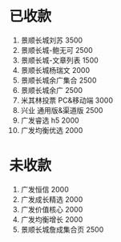 # 已收款

1.  景顺长城刘苏 3500
2.  景顺长城-鲍无可 2500
3.  景顺长城-文章列表 1500
4.  景顺长城杨瑞文 2000
5.  景顺长城余广集合 2500
6.  景顺长城余广 2500
7.  米其林投票 PC&移动端 3000
8.  兴业 通用版&渠道版 2500
9.  广发睿选 h5 2000
10. 广发均衡优选 2000

# 未收款

1. 广发恒信 2000
2. 广发成长精选 2000
3. 广发价值核心 2000
4. 广发均衡增长 2000
5. 景顺长城詹成集合页 2500
